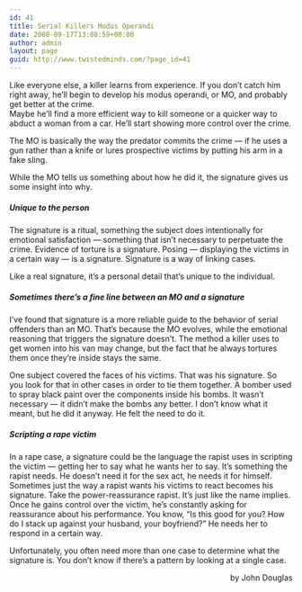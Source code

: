```yaml
---
id: 41
title: Serial Killers Modus Operandi
date: 2008-09-17T13:08:59+00:00
author: admin
layout: page
guid: http://www.twistedminds.com/?page_id=41
---
```

<p class="dropcap-first">
  Like everyone else, a killer learns from experience. If you don&#8217;t catch him right away, he&#8217;ll begin to develop his modus operandi, or MO, and probably get better at the crime.<br /> Maybe he&#8217;ll find a more efficient way to kill someone or a quicker way to abduct a woman from a car. He&#8217;ll start showing more control over the crime.
</p>

The MO is basically the way the predator commits the crime &#8212; if he uses a gun rather than a knife or lures prospective victims by putting his arm in a fake sling. 

While the MO tells us something about how he did it, the signature gives us some insight into why. 

##### Unique to the person 

The signature is a ritual, something the subject does intentionally for emotional satisfaction &#8212; something that isn&#8217;t necessary to perpetuate the crime. Evidence of torture is a signature. Posing &#8212; displaying the victims in a certain way &#8212; is a signature. Signature is a way of linking cases. 

Like a real signature, it&#8217;s a personal detail that&#8217;s unique to the individual.

##### Sometimes there&#8217;s a fine line between an MO and a signature

I&#8217;ve found that signature is a more reliable guide to the behavior of serial offenders than an MO. That&#8217;s because the MO evolves, while the emotional reasoning that triggers the signature doesn&#8217;t. The method a killer uses to get women into his van may change, but the fact that he always tortures them once they&#8217;re inside stays the same. 

One subject covered the faces of his victims. That was his signature. So you look for that in other cases in order to tie them together. A bomber used to spray black paint over the components inside his bombs. It wasn&#8217;t necessary &#8212; it didn&#8217;t make the bombs any better. I don&#8217;t know what it meant, but he did it anyway. He felt the need to do it. 

##### Scripting a rape victim

In a rape case, a signature could be the language the rapist uses in scripting the victim &#8212; getting her to say what he wants her to say. It&#8217;s something the rapist needs. He doesn&#8217;t need it for the sex act, he needs it for himself.  
Sometimes just the way a rapist wants his victims to react becomes his signature. Take the power-reassurance rapist. It&#8217;s just like the name implies. Once he gains control over the victim, he&#8217;s constantly asking for reassurance about his performance. You know, &#8220;Is this good for you? How do I stack up against your husband, your boyfriend?&#8221; He needs her to respond in a certain way. 

Unfortunately, you often need more than one case to determine what the signature is. You don&#8217;t know if there&#8217;s a pattern by looking at a single case.

<p style="text-align: right;">
  by John Douglas
</p>